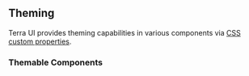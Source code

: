 ## Theming

Terra UI provides theming capabilities in various components via [CSS custom properties](https://developer.mozilla.org/en-US/docs/Web/CSS/--*).

### Themable Components

